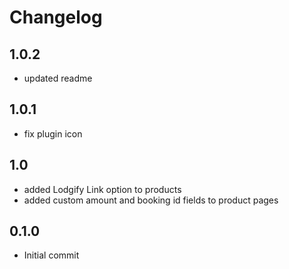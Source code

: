 # Changelog

## 1.0.2

- updated readme

## 1.0.1

- fix plugin icon

## 1.0

- added Lodgify Link option to products
- added custom amount and booking id fields to product pages

## 0.1.0

- Initial commit
